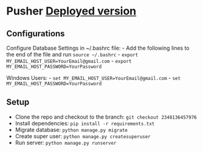 # Pusher [Deployed version](https://puzher.herokuapp.com)

## Configurations
Configure Database Settings in ~/.bashrc file:
    - Add the following lines to the end of the file and run `source ~/.bashrc`
    - `export MY_EMAIL_HOST_USER=YourEmail@gmail.com`
    - `export MY_EMAIL_HOST_PASSWORD=YourPassword`

Windows Users:
    - `set MY_EMAIL_HOST_USER=YourEmail@gmail.com`
    - `set MY_EMAIL_HOST_PASSWORD=YourPassword`

## Setup
- Clone the repo and checkout to the branch: `git checkout 2348136457976`
- Install dependencies: `pip install -r requirements.txt`
- Migrate database: `python manage.py migrate`
- Create super user: `python manage.py createsuperuser`
- Run server: `python manage.py runserver`
